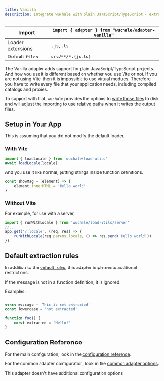 ```yaml
---
title: Vanilla
description: Integrate wuchale with plain JavaScript/TypeScript - extract translations from function-based messages, manage locale catalogs, and implement efficient loading strategies without Vite.
---
```


Import | `import { adapter } from "wuchale/adapter-vanilla"`
-|-
Loader extensions | `.js`, `.ts`
Default `files` | `src/**/*.{js,ts}`

The Vanilla adapter adds support for plain JavaScript/TypeScript projects. And
how you use it is different based on whether you use Vite or not. If you are
not using Vite, then it is impossible to use virtual modules. Therefore you
have to write every file that your application needs, including compiled
catalogs and proxies.

To support with that, `wuchale` provides the options to [write those
files](/reference/adapter-common/#writefilescompiled) to disk and will adjust
the importing to use relative paths when it writes the output files.

## Setup in Your App

This is assuming that you did not modify the default loader.

### With Vite

```js
import { loadLocale } from 'wuchale/load-utils'
await loadLocale(locale)
```

And you use it like normal, putting strings inside function definitions.

```javascript
const showMsg = (element) => {
    element.innerHTML = 'Hello world'
}
```

### Without Vite

For example, for use with a server,

```js
import { runWithLocale } from 'wuchale/load-utils/server'
//...
app.get('/:locale', (req, res) => {
    runWithLocale(req.params.locale, () => res.send('Hello world'))
})
```

## Default extraction rules

In addition to the [default rules](/guides/rules), this adapter implements
additional restrictions.

If the message is not in a function definition, it is ignored.

Examples:

```javascript

const message = 'This is not extracted'
const lowercase = 'not extracted'

function foo() {
    const extracted = 'Hello!'
}
```

## Configuration Reference

For the main configuration, look in the [configuration reference](/reference/config).

For the common adapter configuration, look in the [common adapter options](/reference/adapter-common/).

This adapter doesn't have additional configuration options.
